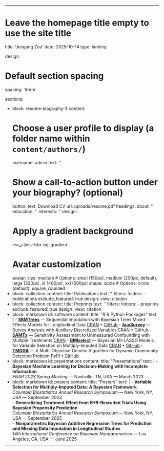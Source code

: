 
---
# Leave the homepage title empty to use the site title
title: 'Jungang Zou'
date: 2025-10-14
type: landing

design:
  # Default section spacing
  spacing: '6rem'

sections:
  - block: resume-biography-3
    content:
      # Choose a user profile to display (a folder name within `content/authors/`)
      username: admin
      text: ''
      # Show a call-to-action button under your biography? (optional)
      button:
        text: Download CV
        url: uploads/resume.pdf
      headings:
        about: ''
        education: ''
        interests: ''
    design:
      # Apply a gradient background
      css_class: hbx-bg-gradient
      # Avatar customization
      avatar:
        size: medium # Options: small (150px), medium (200px, default), large (320px), xl (400px), xxl (500px)
        shape: circle # Options: circle (default), square, rounded
  - block: collection
    content:
      title: Publications
      text: ''
      filters:
        folders:
          - publications
        exclude_featured: true
    design:
      view: citation
  - block: collection
    content:
      title: Preprints
      text: ''
      filters:
        folders:
          - preprints
        exclude_featured: true
    design:
      view: citation
  - block: markdown
    id: software
    content:
      title: "R & Python Packages"
      text: |
        - **[SBMTrees](https://cran.r-project.org/web/packages/SBMTrees/index.html)** — Sequential Imputation with Bayesian Trees Mixed-Effects Models for Longitudinal Data [CRAN](https://cran.r-project.org/web/packages/SBMTrees/index.html) • [GitHub](https://github.com/zjg540066169/SBMTrees)
        - **[AuxSurvey](https://cran.r-project.org/web/packages/AuxSurvey/index.html)** — Survey Analysis with Auxiliary Discretized Variables [CRAN](https://cran.r-project.org/web/packages/AuxSurvey/index.html) • [GitHub](https://github.com/zjg540066169/AuxSurvey)
        - **[SAMTx](https://cran.r-project.org/web/packages/SAMTx/index.html)** — Sensitivity Assessment to Unmeasured Confounding with Multiple Treatments [CRAN](https://cran.r-project.org/web/packages/SAMTx/index.html)
        - **[BMIselect](https://cran.r-project.org/web/packages/BMIselect/index.html)** — Bayesian MI-LASSO Models for Variable Selection on Multiply-Imputed Data [CRAN](https://cran.r-project.org/web/packages/BMIselect/index.html) • [GitHub](https://github.com/zjg540066169/BMIselect)
        - **[TMOGA](https://pypi.org/project/tmoga/)** — A Multi-Objective Genetic Algorithm for Dynamic Community Detection Problem [PyPI](https://pypi.org/project/tmoga/) • [GitHub](https://github.com/zjg540066169/TMOGA)
  - block: markdown
    id: presentations
    content:
      title: "Presentations"
      text: |
        - **Bayesian Machine Learning for Decision-Making with Incomplete Information**  
          *ENAR 2023 Spring Meeting* — Nashville, TN, USA — March 2023
  - block: markdown
    id: posters
    content:
      title: "Posters"
      text: |
        - **Variable Selection for Multiply-Imputed Data: A Bayesian Framework**  
          *Columbia Biostatistics Annual Research Symposium* — New York, NY, USA — September 2023  
        - **Generalizing Treatment Effect from EHR-Recruited Trials Using Bayesian Propensity Prediction**  
          *Columbia Biostatistics Annual Research Symposium* — New York, NY, USA — September 2025  
        - **Nonparametric Bayesian Additive Regression Trees for Prediction and Missing Data Imputation in Longitudinal Studies**  
          *14th International Conference on Bayesian Nonparametrics* — Los Angeles, CA, USA — June 2025  
---
